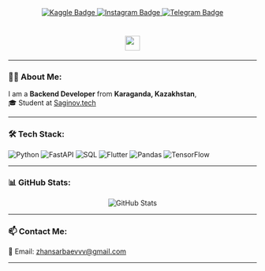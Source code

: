 <div id="badges" align="center">
  <a href="https://www.kaggle.com/zhansarbayabylay/code">
    <img src="https://img.shields.io/badge/Kaggle-blue?logo=Kaggle&logoColor=white" alt="Kaggle Badge"/>
  </a>
  <a href="https://www.instagram.com/zhansarbaevv/">
    <img src="https://img.shields.io/badge/Instagram-red?logo=Instagram&logoColor=white" alt="Instagram Badge"/>
  </a>
  <a href="https://t.me/Zx7bitrate">
    <img src="https://img.shields.io/badge/Telegram-darkblue?logo=Telegram&logoColor=white" alt="Telegram Badge"/>
  </a>
</div>

<h1 align="center"> 
  <img src="https://media.giphy.com/media/hvRJCLFzcasrR4ia7z/giphy.gif" width="30px"/>
</h1>

---

### 👨‍💻 About Me:
I am a **Backend Developer** from **Karaganda, Kazakhstan**,  
🎓 Student at [Saginov.tech]([https://saginov.tech/](https://www.kstu.kz/?lang=ru))

---

### 🛠️ Tech Stack:
<p align="left">
  <img src="https://img.shields.io/badge/Python-3776AB?style=for-the-badge&logo=python&logoColor=white" alt="Python"/>
  <img src="https://img.shields.io/badge/FastAPI-009688?style=for-the-badge&logo=fastapi&logoColor=white" alt="FastAPI"/>
  <img src="https://img.shields.io/badge/SQL-4479A1?style=for-the-badge&logo=microsoftsqlserver&logoColor=white" alt="SQL"/>
  <img src="https://img.shields.io/badge/Flutter-02569B?style=for-the-badge&logo=flutter&logoColor=white" alt="Flutter"/>
  <img src="https://img.shields.io/badge/Pandas-150458?style=for-the-badge&logo=pandas&logoColor=white" alt="Pandas"/>
  <img src="https://img.shields.io/badge/TensorFlow-FF6F00?style=for-the-badge&logo=tensorflow&logoColor=white" alt="TensorFlow"/>
</p>

---

### 📊 GitHub Stats:
<div align="center">
  <img src="https://github-readme-stats.vercel.app/api?username=ZhansarbaevAbylay&show_icons=true&theme=tokyonight" alt="GitHub Stats"/>
</div>

---

### 📫 Contact Me:
📧 Email: zhansarbaevvv@gmail.com  


---
